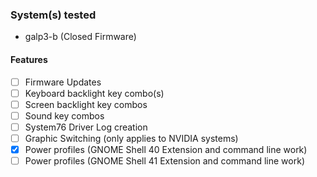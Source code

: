### System(s) tested
- galp3-b (Closed Firmware)

#### Features

- [ ] Firmware Updates
- [ ] Keyboard backlight key combo(s)
- [ ] Screen backlight key combos
- [ ] Sound key combos
- [ ] System76 Driver Log creation
- [ ] Graphic Switching (only applies to NVIDIA systems)
- [x] Power profiles (GNOME Shell 40 Extension and command line work)
- [ ] Power profiles (GNOME Shell 41 Extension and command line work)
